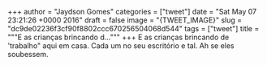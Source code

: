 
+++
author = "Jaydson Gomes"
categories = ["tweet"]
date = "Sat May 07 23:21:26 +0000 2016"
draft = false
image = "{TWEET_IMAGE}"
slug = "dc9de02236f3cf90f8802ccc670256504068d544"
tags = ["tweet"]
title = """E as crianças brincando d..."""
+++
E as crianças brincando de 'trabalho" aqui em casa. Cada um no seu escritório e tal. Ah se eles soubessem.
